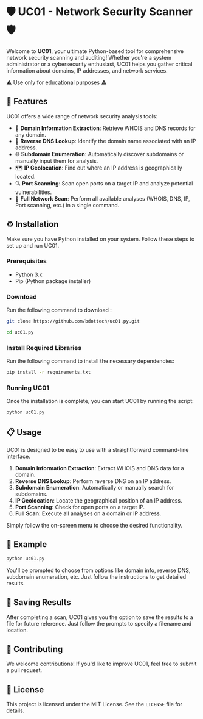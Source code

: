 # 🛡️ UC01 - Network Security Scanner 🛡️

Welcome to **UC01**, your ultimate Python-based tool for comprehensive network security scanning and auditing! Whether you're a system administrator or a cybersecurity enthusiast, UC01 helps you gather critical information about domains, IP addresses, and network services.

⚠️ Use only for educational purposes ⚠️

## 🌟 Features

UC01 offers a wide range of network security analysis tools:

- 📝 **Domain Information Extraction**: Retrieve WHOIS and DNS records for any domain.
- 🔄 **Reverse DNS Lookup**: Identify the domain name associated with an IP address.
- 🌐 **Subdomain Enumeration**: Automatically discover subdomains or manually input them for analysis.
- 🗺️ **IP Geolocation**: Find out where an IP address is geographically located.
- 🔍 **Port Scanning**: Scan open ports on a target IP and analyze potential vulnerabilities.
- 🚀 **Full Network Scan**: Perform all available analyses (WHOIS, DNS, IP, Port scanning, etc.) in a single command.

## ⚙️ Installation

Make sure you have Python installed on your system. Follow these steps to set up and run UC01.

### Prerequisites

- Python 3.x
- Pip (Python package installer)

### Download

Run the following command to download :

```bash
git clone https://github.com/bdottech/uc01.py.git
```

```bash
cd uc01.py
```

### Install Required Libraries

Run the following command to install the necessary dependencies:

```bash
pip install -r requirements.txt
```

### Running UC01

Once the installation is complete, you can start UC01 by running the script:

```bash
python uc01.py
```

## 📋 Usage

UC01 is designed to be easy to use with a straightforward command-line interface.

1. **Domain Information Extraction**: Extract WHOIS and DNS data for a domain.
2. **Reverse DNS Lookup**: Perform reverse DNS on an IP address.
3. **Subdomain Enumeration**: Automatically or manually search for subdomains.
4. **IP Geolocation**: Locate the geographical position of an IP address.
5. **Port Scanning**: Check for open ports on a target IP.
6. **Full Scan**: Execute all analyses on a domain or IP address.

Simply follow the on-screen menu to choose the desired functionality.

## 🚧 Example

```bash
python uc01.py
```

You'll be prompted to choose from options like domain info, reverse DNS, subdomain enumeration, etc. Just follow the instructions to get detailed results.

## 💾 Saving Results

After completing a scan, UC01 gives you the option to save the results to a file for future reference. Just follow the prompts to specify a filename and location.

## 🔧 Contributing

We welcome contributions! If you'd like to improve UC01, feel free to submit a pull request.

## 📜 License

This project is licensed under the MIT License. See the `LICENSE` file for details.
